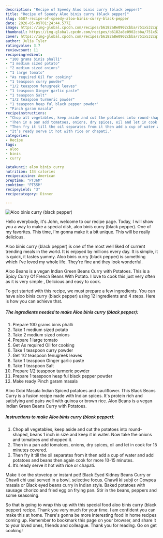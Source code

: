 ```yaml
---
description: "Recipe of Speedy Aloo binis curry (black pepper)"
title: "Recipe of Speedy Aloo binis curry (black pepper)"
slug: 6587-recipe-of-speedy-aloo-binis-curry-black-pepper
date: 2020-05-09T01:24:44.577Z
image: https://img-global.cpcdn.com/recipes/b6182a8e0902cbba/751x532cq70/aloo-binis-curry-black-pepper-recipe-main-photo.jpg
thumbnail: https://img-global.cpcdn.com/recipes/b6182a8e0902cbba/751x532cq70/aloo-binis-curry-black-pepper-recipe-main-photo.jpg
cover: https://img-global.cpcdn.com/recipes/b6182a8e0902cbba/751x532cq70/aloo-binis-curry-black-pepper-recipe-main-photo.jpg
author: Julia Tyler
ratingvalue: 3.7
reviewcount: 11
recipeingredient:
- "100 grams binis phalli"
- "1 medium sized potato"
- "2 medium sized onions"
- "1 large tomato"
- "As required Oil for cooking"
- "1 teaspoon curry powder"
- "1/2 teaspoon fenugreek leaves"
- "1 teaspoon Ginger garlic paste"
- "1 teaspoon Salt"
- "1/2 teaspoon turmeric powder"
- "1 teaspoon heap ful black pepper powder"
- "Pinch garam masala"
recipeinstructions:
- "Chop all vegetables, keep aside and cut the potatoes into round-shaped, beans 1 inch in size and keep it in water. Now take the onions and tomatoes and chopped it."
- "Then in a pan add tomatoes, onions, dry spices, oil and let in cook for 15 minutes covered."
- "Then fry it till the oil separates from it then add a cup of water and add potatoes and beans then again cook for more 10-15 minutes."
- "It’s ready serve it hot with rice or chapati."
categories:
- Recipe
tags:
- aloo
- binis
- curry

katakunci: aloo binis curry 
nutrition: 134 calories
recipecuisine: American
preptime: "PT36M"
cooktime: "PT55M"
recipeyield: "3"
recipecategory: Dinner

---
```



![Aloo binis curry (black pepper)](https://img-global.cpcdn.com/recipes/b6182a8e0902cbba/751x532cq70/aloo-binis-curry-black-pepper-recipe-main-photo.jpg)

Hello everybody, it's John, welcome to our recipe page. Today, I will show you a way to make a special dish, aloo binis curry (black pepper). One of my favorites. This time, I'm gonna make it a bit unique. This will be really delicious.

Aloo binis curry (black pepper) is one of the most well liked of current trending meals in the world. It is enjoyed by millions every day. It is simple, it is quick, it tastes yummy. Aloo binis curry (black pepper) is something which I've loved my whole life. They're fine and they look wonderful.

Aloo Beans is a vegan Indian Green Beans Curry with Potatoes. This is a Spicy Curry Of French Beans With Potato. I love to cook this just very often as it is very simple , Delicious and easy to cook.


To get started with this recipe, we must prepare a few ingredients. You can have aloo binis curry (black pepper) using 12 ingredients and 4 steps. Here is how you can achieve that.

<!--inarticleads1-->

##### The ingredients needed to make Aloo binis curry (black pepper):

1. Prepare 100 grams binis phalli
1. Take 1 medium sized potato
1. Take 2 medium sized onions
1. Prepare 1 large tomato
1. Get As required Oil for cooking
1. Take 1 teaspoon curry powder
1. Get 1/2 teaspoon fenugreek leaves
1. Take 1 teaspoon Ginger garlic paste
1. Take 1 teaspoon Salt
1. Prepare 1/2 teaspoon turmeric powder
1. Prepare 1 teaspoon heap ful black pepper powder
1. Make ready Pinch garam masala


Aloo Gobi Masala Indian Spiced potatoes and cauliflower. This Black Beans Curry is a fusion recipe made with Indian spices. It&#39;s protein rich and satisfying and pairs well with quinoa or brown rice. Aloo Beans is a vegan Indian Green Beans Curry with Potatoes. 

<!--inarticleads2-->

##### Instructions to make Aloo binis curry (black pepper):

1. Chop all vegetables, keep aside and cut the potatoes into round-shaped, beans 1 inch in size and keep it in water. Now take the onions and tomatoes and chopped it.
1. Then in a pan add tomatoes, onions, dry spices, oil and let in cook for 15 minutes covered.
1. Then fry it till the oil separates from it then add a cup of water and add potatoes and beans then again cook for more 10-15 minutes.
1. It’s ready serve it hot with rice or chapati.


Make it on the stovetop or instant pot! Black Eyed Kidney Beans Curry or Chawli chi usal served in a bowl, selective focus. Chawli ki subji or Cowpea masala or Black eyed beans curry in Indian style. Baked potatoes with sausage chorizo and fried egg on frying pan. Stir in the beans, peppers and some seasoning. 

So that is going to wrap this up with this special food aloo binis curry (black pepper) recipe. Thank you very much for your time. I am confident you can make this at home. There's gonna be more interesting food in home recipes coming up. Remember to bookmark this page on your browser, and share it to your loved ones, friends and colleague. Thank you for reading. Go on get cooking!
